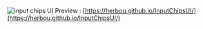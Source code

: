![input chips UI](http://www.mediafire.com/view/bfwk1o1rsdkxa1p/20201011_115903.jpg/file)
Preview : [https://herbou.github.io/InputChipsUI/](https://herbou.github.io/InputChipsUI/)
